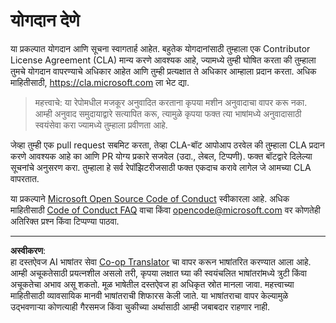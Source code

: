 <!--
CO_OP_TRANSLATOR_METADATA:
{
  "original_hash": "d6f80293fa9c213283eac7e79b078671",
  "translation_date": "2025-08-27T09:47:05+00:00",
  "source_file": "CONTRIBUTING.md",
  "language_code": "mr"
}
-->
# योगदान देणे

या प्रकल्पात योगदान आणि सूचना स्वागतार्ह आहेत. बहुतेक योगदानांसाठी तुम्हाला एक Contributor License Agreement (CLA) मान्य करणे आवश्यक आहे, ज्यामध्ये तुम्ही घोषित करता की तुम्हाला तुमचे योगदान वापरण्याचे अधिकार आहेत आणि तुम्ही प्रत्यक्षात ते अधिकार आम्हाला प्रदान करता. अधिक माहितीसाठी, https://cla.microsoft.com ला भेट द्या.

> महत्त्वाचे: या रेपोमधील मजकूर अनुवादित करताना कृपया मशीन अनुवादाचा वापर करू नका. आम्ही अनुवाद समुदायाद्वारे सत्यापित करू, त्यामुळे कृपया फक्त त्या भाषांमध्ये अनुवादासाठी स्वयंसेवा करा ज्यामध्ये तुम्हाला प्रवीणता आहे.

जेव्हा तुम्ही एक pull request सबमिट करता, तेव्हा CLA-बॉट आपोआप ठरवेल की तुम्हाला CLA प्रदान करणे आवश्यक आहे का आणि PR योग्य प्रकारे सजवेल (उदा., लेबल, टिप्पणी). फक्त बॉटद्वारे दिलेल्या सूचनांचे अनुसरण करा. तुम्हाला हे सर्व रेपॉझिटरीजसाठी फक्त एकदाच करावे लागेल जे आमच्या CLA वापरतात.

या प्रकल्पाने [Microsoft Open Source Code of Conduct](https://opensource.microsoft.com/codeofconduct/) स्वीकारला आहे. अधिक माहितीसाठी [Code of Conduct FAQ](https://opensource.microsoft.com/codeofconduct/faq/) वाचा किंवा [opencode@microsoft.com](mailto:opencode@microsoft.com) वर कोणतेही अतिरिक्त प्रश्न किंवा टिप्पण्या पाठवा.

---

**अस्वीकरण**:  
हा दस्तऐवज AI भाषांतर सेवा [Co-op Translator](https://github.com/Azure/co-op-translator) चा वापर करून भाषांतरित करण्यात आला आहे. आम्ही अचूकतेसाठी प्रयत्नशील असलो तरी, कृपया लक्षात घ्या की स्वयंचलित भाषांतरांमध्ये त्रुटी किंवा अचूकतेचा अभाव असू शकतो. मूळ भाषेतील दस्तऐवज हा अधिकृत स्रोत मानला जावा. महत्त्वाच्या माहितीसाठी व्यावसायिक मानवी भाषांतराची शिफारस केली जाते. या भाषांतराचा वापर केल्यामुळे उद्भवणाऱ्या कोणत्याही गैरसमज किंवा चुकीच्या अर्थासाठी आम्ही जबाबदार राहणार नाही.